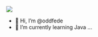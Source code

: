 ![](https://komarev.com/ghpvc/?username=oddfede&color=006619)

- 👋 Hi, I’m @oddfede
- 🌱 I’m currently learning Java ...
